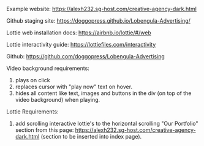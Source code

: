 Example website: https://alexh232.sg-host.com/creative-agency-dark.html

Github staging site: https://doggopress.github.io/Lobengula-Advertising/

Lottie web installation docs: https://airbnb.io/lottie/#/web

Lottie interactivity guide: https://lottiefiles.com/interactivity

Github: https://github.com/doggopress/Lobengula-Advertising

Video background requirements:

1. plays on click
2. replaces cursor with "play now" text on hover. 
3. hides all content like text, images and buttons in the div (on top of the video background) when playing.

Lottie Requirements:

1. add scrolling interactive lottie's to the horizontal scrolling "Our Portfolio" section from this page: https://alexh232.sg-host.com/creative-agency-dark.html (section to be inserted into index page).
